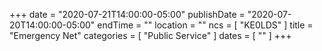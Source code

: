 +++
date = "2020-07-21T14:00:00-05:00"
publishDate = "2020-07-20T14:00:00-05:00"
endTime = ""
location = ""
ncs = [ "KE0LDS" ]
title = "Emergency Net"
categories = [ "Public Service" ]
dates = [ "" ]
+++
